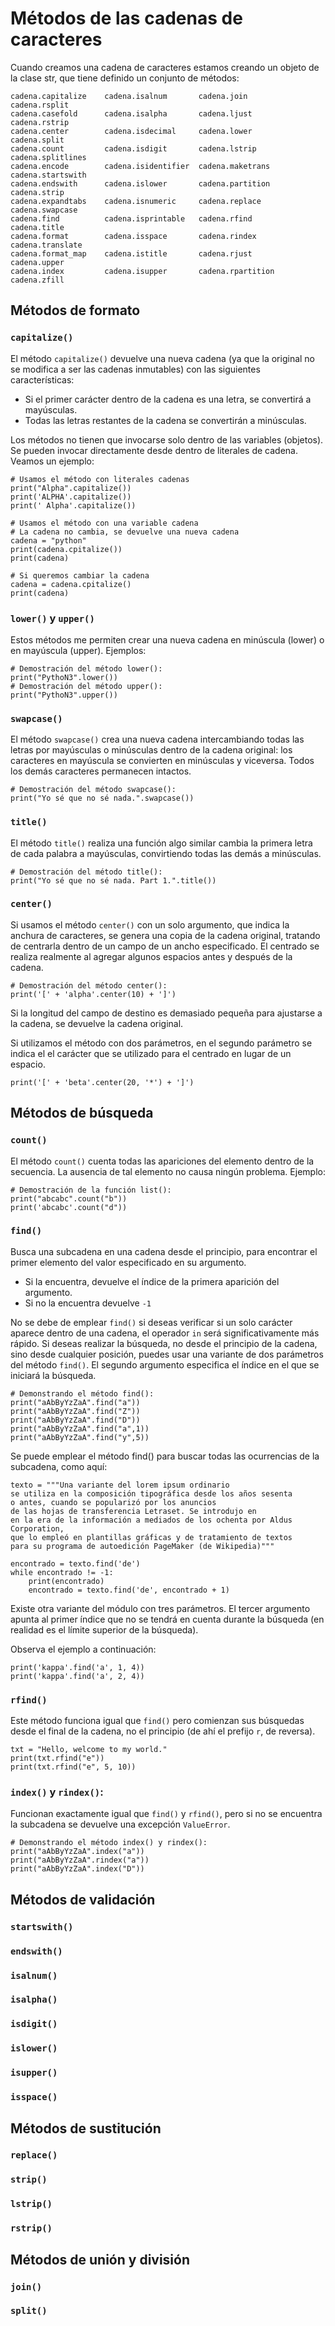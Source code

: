 # Métodos de las cadenas de caracteres

Cuando creamos una cadena de caracteres estamos creando un objeto de la clase str, que tiene definido un conjunto de métodos:

```
cadena.capitalize    cadena.isalnum       cadena.join          cadena.rsplit
cadena.casefold      cadena.isalpha       cadena.ljust         cadena.rstrip
cadena.center        cadena.isdecimal     cadena.lower         cadena.split
cadena.count         cadena.isdigit       cadena.lstrip        cadena.splitlines
cadena.encode        cadena.isidentifier  cadena.maketrans     cadena.startswith
cadena.endswith      cadena.islower       cadena.partition     cadena.strip
cadena.expandtabs    cadena.isnumeric     cadena.replace       cadena.swapcase
cadena.find          cadena.isprintable   cadena.rfind         cadena.title
cadena.format        cadena.isspace       cadena.rindex        cadena.translate
cadena.format_map    cadena.istitle       cadena.rjust         cadena.upper
cadena.index         cadena.isupper       cadena.rpartition    cadena.zfill
```

## Métodos de formato

### `capitalize()`

El método `capitalize()` devuelve una nueva cadena (ya que la original no se modifica a ser las cadenas inmutables) con las siguientes características:

* Si el primer carácter dentro de la cadena es una letra, se convertirá a mayúsculas.
* Todas las letras restantes de la cadena se convertirán a minúsculas.

Los métodos no tienen que invocarse solo dentro de las variables (objetos). Se pueden invocar directamente desde dentro de literales de cadena. Veamos un ejemplo:

```
# Usamos el método con literales cadenas
print("Alpha".capitalize())
print('ALPHA'.capitalize())
print(' Alpha'.capitalize())

# Usamos el método con una variable cadena
# La cadena no cambia, se devuelve una nueva cadena
cadena = "python"
print(cadena.cpitalize())
print(cadena)

# Si queremos cambiar la cadena
cadena = cadena.cpitalize()
print(cadena)
```

### `lower()` y `upper()`

Estos métodos me permiten crear una nueva cadena en minúscula (lower) o en mayúscula (upper). Ejemplos:

```
# Demostración del método lower():
print("PythoN3".lower())
# Demostración del método upper():
print("PythoN3".upper())
```

### `swapcase()`

El método `swapcase()` crea una nueva cadena intercambiando todas las letras por mayúsculas o minúsculas dentro de la cadena original: los caracteres en mayúscula se convierten en minúsculas y viceversa. Todos los demás caracteres permanecen intactos.

```
# Demostración del método swapcase():
print("Yo sé que no sé nada.".swapcase())
```

### `title()`

El método `title()` realiza una función algo similar cambia la primera letra de cada palabra a mayúsculas, convirtiendo todas las demás a minúsculas.

```
# Demostración del método title():
print("Yo sé que no sé nada. Part 1.".title())
```

### `center()`

Si usamos el método `center()` con un solo argumento, que indica la anchura de caracteres, se genera una copia de la cadena original, tratando de centrarla dentro de un campo de un ancho especificado. El centrado se realiza realmente al agregar algunos espacios antes y después de la cadena.

```
# Demostración del método center():
print('[' + 'alpha'.center(10) + ']')
```

Si la longitud del campo de destino es demasiado pequeña para ajustarse a la cadena, se devuelve la cadena original.

Si utilizamos el método con dos parámetros, en el segundo parámetro se indica el el carácter que se utilizado para el centrado  en lugar de un espacio. 

```
print('[' + 'beta'.center(20, '*') + ']')
```

## Métodos de búsqueda

### `count()`

El método `count()` cuenta todas las apariciones del elemento dentro de la secuencia. La ausencia de tal elemento no causa ningún problema. Ejemplo:

```
# Demostración de la función list():
print("abcabc".count("b"))
print('abcabc'.count("d"))
```

### `find()`

Busca una subcadena en una cadena desde el principio, para encontrar el primer elemento del valor especificado en su argumento.

* Si la encuentra, devuelve el índice de la primera aparición del argumento.
* Si no la encuentra devuelve `-1`

No se debe de emplear `find()` si deseas verificar si un solo carácter aparece dentro de una cadena, el operador `in` será significativamente más rápido.
Si deseas realizar la búsqueda, no desde el principio de la cadena, sino desde cualquier posición, puedes usar una variante de dos parámetros del método `find()`. El segundo argumento especifica el índice en el que se iniciará la búsqueda.

```
# Demonstrando el método find():
print("aAbByYzZaA".find("a"))
print("aAbByYzZaA".find("Z"))
print("aAbByYzZaA".find("D"))
print("aAbByYzZaA".find("a",1))
print("aAbByYzZaA".find("y",5))
```

Se puede emplear el método find() para buscar todas las ocurrencias de la subcadena, como aquí:

```
texto = """Una variante del lorem ipsum ordinario
se utiliza en la composición tipográfica desde los años sesenta 
o antes, cuando se popularizó por los anuncios 
de las hojas de transferencia Letraset. Se introdujo en 
en la era de la información a mediados de los ochenta por Aldus Corporation, 
que lo empleó en plantillas gráficas y de tratamiento de textos
para su programa de autoedición PageMaker (de Wikipedia)"""

encontrado = texto.find('de')
while encontrado != -1:
    print(encontrado)
    encontrado = texto.find('de', encontrado + 1)
```

Existe otra variante del módulo con tres parámetros. El tercer argumento apunta al primer índice que no se tendrá en cuenta durante la búsqueda (en realidad es el límite superior de la búsqueda).

Observa el ejemplo a continuación:
```
print('kappa'.find('a', 1, 4))
print('kappa'.find('a', 2, 4))
```

### `rfind()`

Este método funciona igual que `find()` pero comienzan sus búsquedas desde el final de la cadena, no el principio (de ahí el prefijo `r`, de reversa).

```
txt = "Hello, welcome to my world."
print(txt.rfind("e"))
print(txt.rfind("e", 5, 10))
```

### `index()` y `rindex()`: 

Funcionan exactamente igual que `find()` y `rfind()`, pero si no se encuentra la subcadena se devuelve una excepción `ValueError`.

```
# Demonstrando el método index() y rindex():
print("aAbByYzZaA".index("a"))
print("aAbByYzZaA".rindex("a"))
print("aAbByYzZaA".index("D"))
```

## Métodos de validación

### `startswith()`
### `endswith()`
### `isalnum()`
### `isalpha()`
### `isdigit()`
### `islower()`
### `isupper()`
### `isspace()`

## Métodos de sustitución

### `replace()`
### `strip()`
### `lstrip()`
### `rstrip()`

## Métodos de unión y división

### `join()`
### `split()`